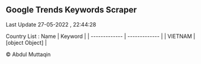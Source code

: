 

## Google Trends Keywords Scraper 
 
Last Update 27-05-2022 , 22:44:28

Country List :
 Name  | Keyword |
| ------------- | ------------- |
| VIETNAM | [object Object] |



© Abdul Muttaqin 
